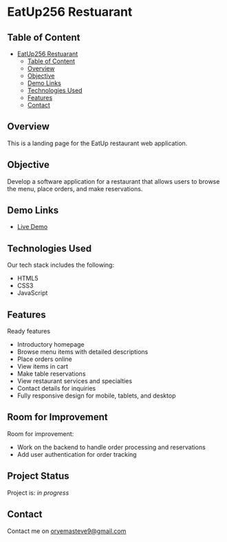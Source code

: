 # EatUp256 Restuarant

## Table of Content

- [EatUp256 Restuarant](#eatup256restuarant)
  - [Table of Content](#table-of-content)
  - [Overview](#overview)
  - [Objective](#objective)
  - [Demo Links](#demo-links)
  - [Technologies Used](#technologies-used)
  - [Features](#features)
  - [Contact](#contact)

## Overview

This is a landing page for the EatUp restaurant web application.

## Objective

Develop a software application for a restaurant that allows users to browse the menu, place orders, and make reservations.

## Demo Links

* [Live Demo](https://eatup256.netlify.app/)

## Technologies Used

Our tech stack includes the following:
- HTML5
- CSS3
- JavaScript
  
## Features

Ready features
- Introductory homepage
- Browse menu items with detailed descriptions
- Place orders online
- View items in cart
- Make table reservations
- View restaurant services and specialties
- Contact details for inquiries
- Fully responsive design for mobile, tablets, and desktop

## Room for Improvement

Room for improvement:
- Work on the backend to handle order processing and reservations
- Add user authentication for order tracking

## Project Status

Project is: _in progress_ 

## Contact

Contact me on <oryemasteve9@gmail.com>
